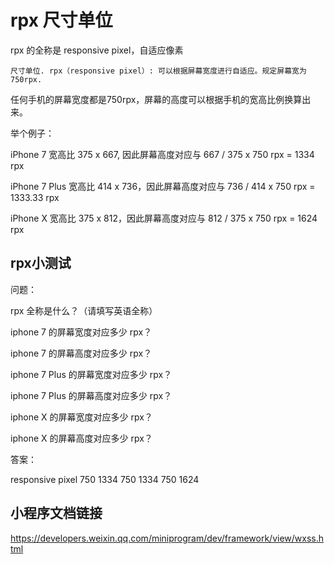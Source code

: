 ﻿# rpx 尺寸单位

rpx 的全称是 responsive pixel，自适应像素

```
尺寸单位. rpx（responsive pixel）: 可以根据屏幕宽度进行自适应。规定屏幕宽为750rpx.
```

任何手机的屏幕宽度都是750rpx，屏幕的高度可以根据手机的宽高比例换算出来。

举个例子：

iPhone 7 宽高比 375 x 667, 因此屏幕高度对应与 667 / 375 x 750 rpx = 1334 rpx

iPhone 7 Plus 宽高比 414 x 736，因此屏幕高度对应与 736 / 414 x 750 rpx = 1333.33 rpx

iPhone X 宽高比 375 x 812，因此屏幕高度对应与 812 / 375 x 750 rpx = 1624 rpx

## rpx小测试

问题：

rpx 全称是什么？（请填写英语全称）

iphone 7 的屏幕宽度对应多少 rpx？

iphone 7 的屏幕高度对应多少 rpx？

iphone 7 Plus 的屏幕宽度对应多少 rpx？

iphone 7 Plus 的屏幕高度对应多少 rpx？

iphone X 的屏幕宽度对应多少 rpx？

iphone X 的屏幕高度对应多少 rpx？

答案：

responsive pixel
750
1334
750
1334
750
1624

## 小程序文档链接

https://developers.weixin.qq.com/miniprogram/dev/framework/view/wxss.html


